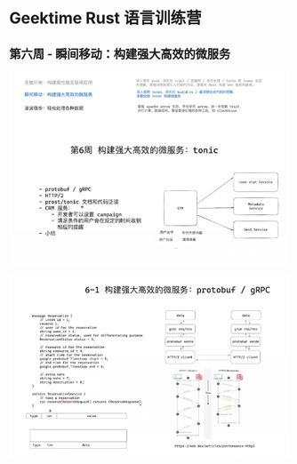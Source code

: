 # Geektime Rust 语言训练营

## 第六周 - 瞬间移动：构建强大高效的微服务

![image-20250121165625907](assets/image-20250121165625907.png)

![image-20250121170748673](assets/image-20250121170748673.png)
